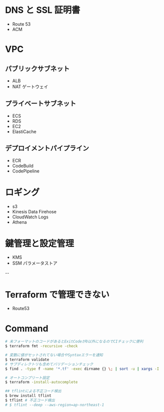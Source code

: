 # DNS と SSL 証明書

- Route 53
- ACM

# VPC

## パブリックサブネット

- ALB
- NAT ゲートウェイ

## プライベートサブネット

- ECS
- RDS
- EC2
- ElastiCache

## デプロイメントパイプライン

- ECR
- CodeBuild
- CodePipeline

# ロギング

- s3
- Kinesis Data Firehose
- CloudWatch Logs
- Athena

# 鍵管理と設定管理

- KMS
- SSM パラメータストア

--

# Terraform で管理できない

- Route53

# Command

```sh
# 未フォーマットのコードがあるとExitCodeが0以外になるのでCIチェックに便利
$ terraform fmt -recursive -check

# 変数に値がセットされてない場合やSyntaxエラーを通知
$ terraform validate
# サブディレクトリも含めてバリデーションチェック
$ find . -type f -name '*.tf' -exec dirname {} \; | sort -u | xargs -I {} terraform validate {}

# オートコンプリート設定
$ terraform -install-autocomplete

## tflintによる不正コード検出
$ brew install tflint
$ tflint # 不正コード検出
# $ tflint --deep --aws-region=ap-northeast-1
```
